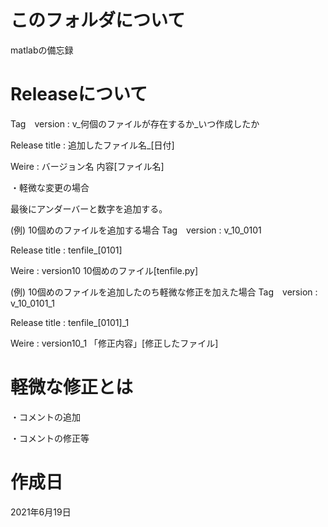 # このフォルダについて
matlabの備忘録

# Releaseについて
Tag　version : v_何個のファイルが存在するか_いつ作成したか

Release title : 追加したファイル名_[日付]

Weire : バージョン名 内容[ファイル名]

・軽微な変更の場合

最後にアンダーバーと数字を追加する。

(例) 10個めのファイルを追加する場合
Tag　version : v_10_0101

Release title : tenfile_[0101]

Weire : version10 10個めのファイル[tenfile.py]

(例) 10個めのファイルを追加したのち軽微な修正を加えた場合
Tag　version : v_10_0101_1

Release title : tenfile_[0101]_1

Weire : version10_1 「修正内容」[修正したファイル]

# 軽微な修正とは
・コメントの追加

・コメントの修正等


# 作成日
2021年6月19日
